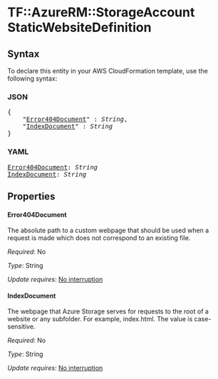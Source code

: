 # TF::AzureRM::StorageAccount StaticWebsiteDefinition

## Syntax

To declare this entity in your AWS CloudFormation template, use the following syntax:

### JSON

<pre>
{
    "<a href="#error404document" title="Error404Document">Error404Document</a>" : <i>String</i>,
    "<a href="#indexdocument" title="IndexDocument">IndexDocument</a>" : <i>String</i>
}
</pre>

### YAML

<pre>
<a href="#error404document" title="Error404Document">Error404Document</a>: <i>String</i>
<a href="#indexdocument" title="IndexDocument">IndexDocument</a>: <i>String</i>
</pre>

## Properties

#### Error404Document

The absolute path to a custom webpage that should be used when a request is made which does not correspond to an existing file.

_Required_: No

_Type_: String

_Update requires_: [No interruption](https://docs.aws.amazon.com/AWSCloudFormation/latest/UserGuide/using-cfn-updating-stacks-update-behaviors.html#update-no-interrupt)

#### IndexDocument

The webpage that Azure Storage serves for requests to the root of a website or any subfolder. For example, index.html. The value is case-sensitive.

_Required_: No

_Type_: String

_Update requires_: [No interruption](https://docs.aws.amazon.com/AWSCloudFormation/latest/UserGuide/using-cfn-updating-stacks-update-behaviors.html#update-no-interrupt)


